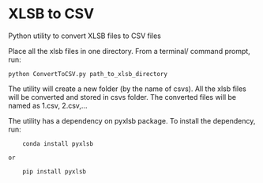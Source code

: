# XLSB to CSV
 Python utility to convert XLSB files to CSV files

Place all the xlsb files in one directory.
From a terminal/ command prompt, run:
```
python ConvertToCSV.py path_to_xlsb_directory
```
The utility will create a new folder (by the name of csvs). All the xlsb files will be converted and stored in csvs folder.
The converted files will be named as 1.csv, 2.csv,...

The utility has a dependency on pyxlsb package.
To install the dependency, run:
```
    conda install pyxlsb
```

    or

```
    pip install pyxlsb
```
